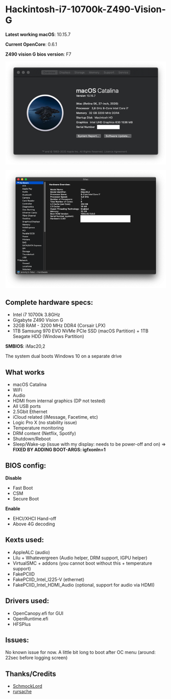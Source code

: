 # Hackintosh-i7-10700k-Z490-Vision-G

**Latest working macOS**: 10.15.7

**Current OpenCore**: 0.6.1

**Z490 vision G bios version**: F7
<p align="center">
  <img src="https://github.com/JeremySavonet/Hackintosh-i7-10700k-Z490-Vision-G/blob/main/screenshot/mac-info.png" />
</p>
<p align="center">
  <img src="https://github.com/JeremySavonet/Hackintosh-i7-10700k-Z490-Vision-G/blob/main/screenshot/hw-over.png" />
</p>

## Complete hardware specs:
- Intel i7 10700k 3.8GHz
- Gigabyte Z490 Vision G
- 32GB RAM - 3200 MHz DDR4 (Corsair LPX)
- 1TB Samsung 970 EVO NVMe PCIe SSD (macOS Partition) + 1TB Seagate HDD (Windows Partition)

**SMBIOS**: iMac20,2

The system dual boots Windows 10 on a separate drive

## What works
- macOS Catalina
- WiFi
- Audio
- HDMI from internal graphics (DP not tested)
- All USB ports
- 2.5Gbit Ethernet
- iCloud related (iMessage, Facetime, etc)
- Logic Pro X (no stability issue)
- Temperature monitoring
- DRM content (Netflix, Spotify)
- Shutdown/Reboot
- Sleep/Wake-up (issue with my display: needs to be power-off and on) => **FIXED BY ADDING BOOT-ARGS: igfxonln=1**

## BIOS config:
**Disable**
- Fast Boot
- CSM
- Secure Boot

**Enable**
- EHCI/XHCI Hand-off
- Above 4G decoding

## Kexts used:
- AppleALC (audio)
- Lilu + Whatevergreen (Audio helper, DRM support, IGPU helper)
- VirtualSMC + addons (you cannot boot without this + temperature support)
- FakePCIID
- FakePCIID_Intel_I225-V (ethernet)
- FakePCIID_Intel_HDMI_Audio (optional, support for audio via HDMI)

## Drivers used:
- OpenCanopy.efi for GUI
- OpenRuntime.efi
- HFSPlus

## Issues:

No known issue for now. A little bit long to boot after OC menu (around: 22sec before logging screen)

## Thanks/Credits
- [SchmockLord](https://github.com/SchmockLord/Hackintosh-Intel-i9-10900k-Gigabyte-Z490-Vision-D)
- [rursache](https://github.com/rursache/Hackintosh-i9-10900k-Z490-Vision-G)
